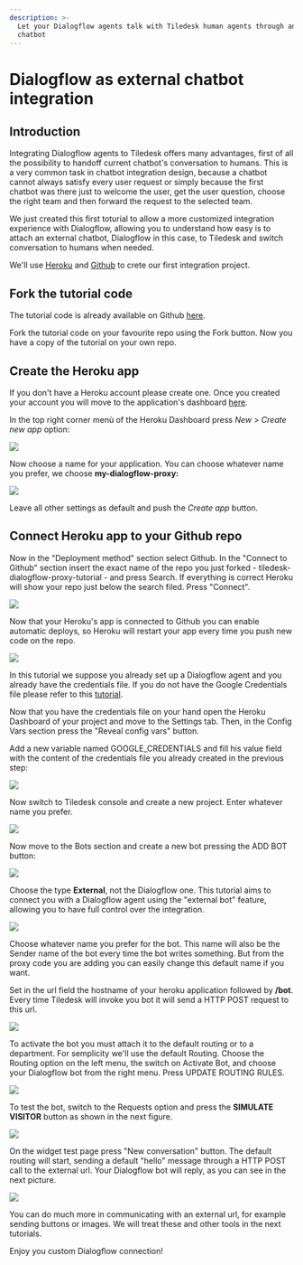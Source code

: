 ```yaml
---
description: >-
  Let your Dialogflow agents talk with Tiledesk human agents through an externl
  chatbot
---
```


# Dialogflow as external chatbot integration

## Introduction

Integrating Dialogflow agents to Tiledesk offers many advantages, first of all the possibility to handoff current chatbot's conversation to humans. This is a very common task in chatbot integration design, because a chatbot cannot always satisfy every user request or simply because the first chatbot was there just to welcome the user, get the user question, choose the right team and then forward the request to the selected team.

We just created this first toturial to allow a more customized integration experience with Dialogflow, allowing you to understand how easy is to attach an external chatbot, Dialogflow in this case, to Tiledesk and switch conversation to humans when needed.

We'll use [Heroku](https://www.heroku.com/) and [Github](https://github.com/) to crete our first integration project.

## Fork the tutorial code

The tutorial code is already available on Github [here](https://github.com/Tiledesk/tiledesk-dialogflow-proxy-tutorial).

Fork the tutorial code on your favourite repo using the Fork button. Now you have a copy of the tutorial on your own repo.

## Create the Heroku app

If you don't have a Heroku account please create one. Once you created your account you will move to the application's dashboard [here](https://dashboard.heroku.com/apps).

In the top right corner menù of the Heroku Dashboard press _New_ &gt; _Create new app_ option:

![](../../.gitbook/assets/image%20%28104%29.png)

Now choose a name for your application. You can choose whatever name you prefer, we choose **my-dialogflow-proxy:**

![](../../.gitbook/assets/image%20%2863%29.png)

Leave all other settings as default and push the _Create app_ button.

## Connect Heroku app to your Github repo

Now in the "Deployment method" section select Github. In the "Connect to Github" section insert the exact name of the repo you just forked - tiledesk-dialogflow-proxy-tutorial - and press Search. If everything is correct Heroku will show your repo just below the search filed. Press "Connect".

![](../../.gitbook/assets/image%20%2882%29.png)

Now that your Heroku's app is connected to Github you can enable automatic deploys, so Heroku will restart your app every time you push new code on the repo.

 

![](../../.gitbook/assets/image%20%2868%29.png)

In this tutorial we suppose you already set up a Dialogflow agent and you already have the credentials file. If you do not have the Google Credentials file please refer to this [tutorial](generate-dialgoflow-google-credentials-file.md).

Now that you have the credentials file on your hand open the Heroku Dashboard of your project and move to the Settings tab. Then, in the Config Vars section press the "Reveal config vars" button.

Add a new variable named GOOGLE\_CREDENTIALS and fill his value field with the content of the credentials file you already created in the previous step:

![](../../.gitbook/assets/image%20%2832%29.png)

Now switch to Tiledesk console and create a new project. Enter whatever name you prefer.

![](../../.gitbook/assets/image%20%2845%29.png)

Now move to the Bots section and create a new bot pressing the ADD BOT button:

![](../../.gitbook/assets/image%20%2846%29.png)

Choose the type **External**, not the Dialogflow one. This tutorial aims to connect you with a Dialogflow agent using the "external bot" feature, allowing you to have full control over the integration.

![](../../.gitbook/assets/image%20%2871%29.png)

Choose whatever name you prefer for the bot. This name will also be the Sender name of the bot every time the bot writes something. But from the proxy code you are adding you can easily change this default name if you want.

Set in the url field the hostname of your heroku application followed by **/bot**. Every time Tiledesk will invoke you bot it will send a HTTP POST request to this url.

![](../../.gitbook/assets/image%20%2896%29.png)

To activate the bot you must attach it to the default routing or to a department. For semplicity we'll use the default Routing. Choose the Routing option on the left menu, the switch on Activate Bot, and choose your Dialogflow bot from the right menu. Press UPDATE ROUTING RULES.

![](../../.gitbook/assets/image%20%2857%29.png)

To test the bot, switch to the Requests option and press the **SIMULATE VISITOR** button as shown in the next figure.

![](../../.gitbook/assets/image%20%2856%29.png)

On the widget test page press "New conversation" button. The default routing will start, sending a default "hello" message through a HTTP POST call to the external url. Your Dialogflow bot will reply, as you can see in the next picture.

![](../../.gitbook/assets/image%20%2847%29.png)

You can do much more in communicating with an external url, for example sending buttons or images. We will treat these and other tools in the next tutorials.

Enjoy you custom Dialogflow connection!



